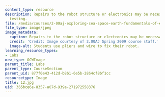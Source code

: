 ```yaml
---
content_type: resource
description: Repairs to the robot structure or electronics may be necessary after
  testing.
file: /media/courses/2-00aj-exploring-sea-space-earth-fundamentals-of-engineering-design-spring-2009/365bce6e8357a07d939a271972558376_12.jpg
file_type: image/jpeg
image_metadata:
  caption: Repairs to the robot structure or electronics may be necessary after testing.
  credit: 'Credit: Image courtesy of 2.00AJ Spring 2009 course staff.'
  image-alt: Students use pliers and wire to fix their robot.
learning_resource_types:
- Labs
ocw_type: OCWImage
parent_title: Labs
parent_type: CourseSection
parent_uid: 877f0e43-412d-b8b1-6e5b-2864cf8bf1cc
resourcetype: Image
title: 12.jpg
uid: 365bce6e-8357-a07d-939a-271972558376
---
```

